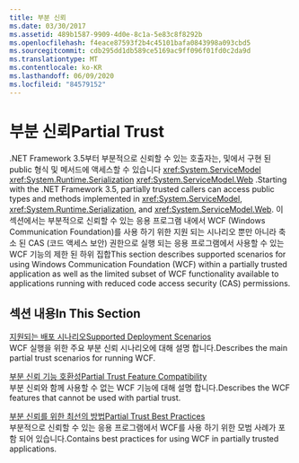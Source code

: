 ```yaml
---
title: 부분 신뢰
ms.date: 03/30/2017
ms.assetid: 489b1587-9909-4d0e-8c1a-5e83c8f8292b
ms.openlocfilehash: f4eace87593f2b4c45101bafa0843998a093cbd5
ms.sourcegitcommit: cdb295dd1db589ce5169ac9ff096f01fd0c2da9d
ms.translationtype: MT
ms.contentlocale: ko-KR
ms.lasthandoff: 06/09/2020
ms.locfileid: "84579152"
---
```

# <a name="partial-trust"></a><span data-ttu-id="8ddc5-102">부분 신뢰</span><span class="sxs-lookup"><span data-stu-id="8ddc5-102">Partial Trust</span></span>

<span data-ttu-id="8ddc5-103">.NET Framework 3.5부터 부분적으로 신뢰할 수 있는 호출자는, 및에서 구현 된 public 형식 및 메서드에 액세스할 수 있습니다 <xref:System.ServiceModel> <xref:System.Runtime.Serialization> <xref:System.ServiceModel.Web> .</span><span class="sxs-lookup"><span data-stu-id="8ddc5-103">Starting with the .NET Framework 3.5, partially trusted callers can access public types and methods implemented in <xref:System.ServiceModel>, <xref:System.Runtime.Serialization>, and <xref:System.ServiceModel.Web>.</span></span> <span data-ttu-id="8ddc5-104">이 섹션에서는 부분적으로 신뢰할 수 있는 응용 프로그램 내에서 WCF (Windows Communication Foundation)를 사용 하기 위한 지원 되는 시나리오 뿐만 아니라 축소 된 CAS (코드 액세스 보안) 권한으로 실행 되는 응용 프로그램에서 사용할 수 있는 WCF 기능의 제한 된 하위 집합</span><span class="sxs-lookup"><span data-stu-id="8ddc5-104">This section describes supported scenarios for using Windows Communication Foundation (WCF) within a partially trusted application as well as the limited subset of WCF functionality available to applications running with reduced code access security (CAS) permissions.</span></span>  
  
## <a name="in-this-section"></a><span data-ttu-id="8ddc5-105">섹션 내용</span><span class="sxs-lookup"><span data-stu-id="8ddc5-105">In This Section</span></span>  
 [<span data-ttu-id="8ddc5-106">지원되는 배포 시나리오</span><span class="sxs-lookup"><span data-stu-id="8ddc5-106">Supported Deployment Scenarios</span></span>](supported-deployment-scenarios.md)  
 <span data-ttu-id="8ddc5-107">WCF 실행을 위한 주요 부분 신뢰 시나리오에 대해 설명 합니다.</span><span class="sxs-lookup"><span data-stu-id="8ddc5-107">Describes the main partial trust scenarios for running WCF.</span></span>  
  
 [<span data-ttu-id="8ddc5-108">부분 신뢰 기능 호환성</span><span class="sxs-lookup"><span data-stu-id="8ddc5-108">Partial Trust Feature Compatibility</span></span>](partial-trust-feature-compatibility.md)  
 <span data-ttu-id="8ddc5-109">부분 신뢰와 함께 사용할 수 없는 WCF 기능에 대해 설명 합니다.</span><span class="sxs-lookup"><span data-stu-id="8ddc5-109">Describes the WCF features that cannot be used with partial trust.</span></span>  
  
 [<span data-ttu-id="8ddc5-110">부분 신뢰를 위한 최선의 방법</span><span class="sxs-lookup"><span data-stu-id="8ddc5-110">Partial Trust Best Practices</span></span>](partial-trust-best-practices.md)  
 <span data-ttu-id="8ddc5-111">부분적으로 신뢰할 수 있는 응용 프로그램에서 WCF를 사용 하기 위한 모범 사례가 포함 되어 있습니다.</span><span class="sxs-lookup"><span data-stu-id="8ddc5-111">Contains best practices for using WCF in partially trusted applications.</span></span>
